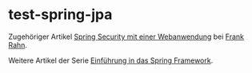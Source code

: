 test-spring-jpa
===============

Zugehöriger Artikel [Spring Security mit einer Webanwendung](https://www.frank-rahn.de/spring-security-mit-einer-webanwendung/?utm_source=github&utm_medium=readme&utm_campaign=test-spring-jpa&utm_content=develop-spring-security-mit-einer-webanwendung "Spring Security mit einer Webanwendung bei Frank Rahn") bei [Frank Rahn](https://www.frank-rahn.de/?utm_source=github&utm_medium=readme&utm_campaign=test-spring-jpa&utm_content=develop-spring-security-mit-einer-webanwendung "Homepage von Frank Rahn").

Weitere Artikel der Serie [Einführung in das Spring Framework](https://www.frank-rahn.de/einfuehrung-spring-framework/?utm_source=github&utm_medium=readme&utm_campaign=test-spring-jpa&utm_content=develop-spring-security-mit-einer-webanwendung "Einführung in das Spring Framework bei Frank Rahn").